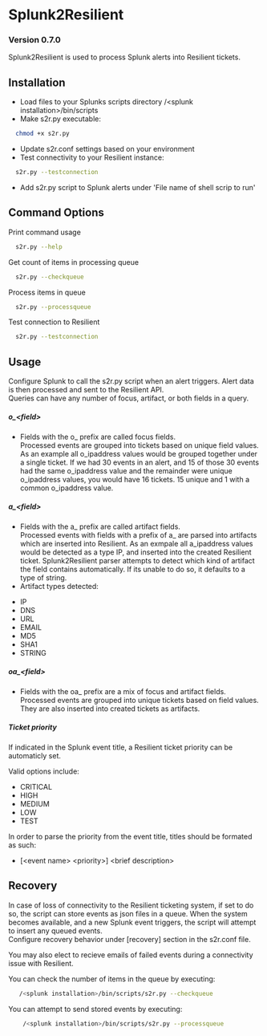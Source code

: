 Splunk2Resilient
================

### Version 0.7.0

Splunk2Resilient is used to process Splunk alerts into Resilient tickets.

Installation
------

- Load files to your Splunks scripts directory /\<splunk installation\>/bin/scripts
- Make s2r.py executable:
```sh    
  chmod +x s2r.py
```
- Update s2r.conf settings based on your environment
- Test connectivity to your Resilient instance:
```sh
  s2r.py --testconnection
```
- Add s2r.py script to Splunk alerts under 'File name of shell scrip to run'

Command Options
------

Print command usage
```sh    
  s2r.py --help
```
Get count of items in processing queue
```sh    
  s2r.py --checkqueue
```
Process items in queue
```sh    
  s2r.py --processqueue
```
Test connection to Resilient
```sh    
  s2r.py --testconnection
```

Usage
------
Configure Splunk to call the s2r.py script when an alert triggers. Alert data is then processed and sent to the Resilient API.  
Queries can have any number of focus, artifact, or both fields in a query.

##### o_\<field\>
- Fields with the o_ prefix are called focus fields.  
Processed events are grouped into tickets based on unique field values. 
As an example all o_ipaddress values would be grouped together under a single ticket. If we had 30 events in an alert, and 15 of those 30 events had the same o_ipaddress value and the remainder were unique o_ipaddress values, you would have 16 tickets.  15 unique and 1 with a common o_ipaddress value. 

##### a_\<field\>
- Fields with the a_ prefix are called artifact fields.  
Processed events with fields with a prefix of a_ are parsed into artifacts which are inserted into Resilient. 
As an exmpale all a_ipaddress values would be detected as a type IP, and inserted into the created Resilient ticket.
Splunk2Resilient parser attempts to detect which kind of artifact the field contains automatically.  If its unable to do so, it defaults to a type of string.
- Artifact types detected:
 * IP
 * DNS
 * URL
 * EMAIL
 * MD5
 * SHA1
 * STRING

##### oa_\<field\>
- Fields with the oa_ prefix are a mix of focus and artifact fields.
Processed events are grouped into unique tickets based on field values. They are also inserted into created tickets as artifacts.

##### Ticket priority
If indicated in the Splunk event title, a Resilient ticket priority can be automaticly set.

Valid options include: 
- CRITICAL
- HIGH
- MEDIUM
- LOW
- TEST

In order to parse the priority from the event title, titles should be formated as such:
- [\<event name\> \<priority\>] \<brief description\> 



Recovery
------
In case of loss of connectivity to the Resilient ticketing system, if set to do so, the script can store events as json files in a queue.  When the system becomes available, and a new Splunk event triggers, the script will attempt to insert any queued events.  
Configure recovery behavior under [recovery] section in the s2r.conf file.

You may also elect to recieve emails of failed events during a connectivity issue with Resilient.

You can check the number of items in the queue by executing:
```sh    
   /<splunk installation>/bin/scripts/s2r.py --checkqueue
```
You can attempt to send stored events by executing: 
```sh
    /<splunk installation>/bin/scripts/s2r.py --processqueue
```
